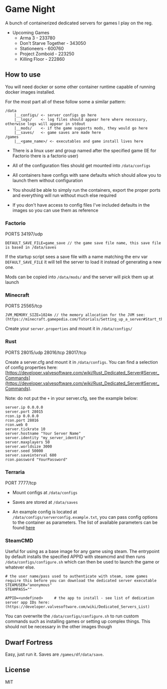 # Game Night

A bunch of containerized dedicated servers for games I play on the reg.

- Upcoming Games
    - Arma 3 - 233780
    - Don't Starve Together - 343050
    - Stationeers - 600760 
    - Project Zomboid - 223250
    - Killing Floor - 222860


## How to use

You will need docker or some other container runtime capable of running docker images installed.

For the most part all of these follow some a similar pattern:

```
/data
    |__configs/ <- server configs go here
    |__logs/    <- log files should appear here where necessary, otherwise logs will appear in stdout
    |__mods/    <- if the game supports mods, they would go here
    |__saves/   <- game saves are made here
/games
    |__<game_name>/ <- executables and game install lives here
```

- There is a linux user and group named after the specified game (IE for Factorio there is a factorio user)
- All of the configuration files should get mounted into `/data/configs`

- All containers have configs with sane defaults which should allow you to launch them without configuration

- You should be able to simply run the containers, export the proper ports and everything will run without much else required 

- If you don't have access to config files I've included defaults in the images so you can use them as reference

### Factorio

PORTS 34197/udp

```
DEFAULT_SAVE_FILE=game_save // the game save file name, this save file is based in /data/saves
```

If the startup script sees a save file with a name matching the env var `DEFAULT_SAVE_FILE` it will tell the server to load it 
instead of generating a new one.

Mods can be copied into `/data/mods/` and the server will pick them up at launch

### Minecraft

PORTS 25565/tcp

```
JVM_MEMORY_SIZE=1024m // the memory allocation for the JVM see:  (https://minecraft.gamepedia.com/Tutorials/Setting_up_a_server#Start_the_Minecraft_server)
```

Create your `server.properties` and mount it in `/data/configs/`

### Rust

PORTS 28015/udp 28016/tcp 28017/tcp

Create a server.cfg  and mount it in `/data/configs`.
You can find a selection of config properties here: [https://developer.valvesoftware.com/wiki/Rust_Dedicated_Server#Server_Commands](https://developer.valvesoftware.com/wiki/Rust_Dedicated_Server#Server_Commands).

Note: do not put the `+` in your server.cfg, see the example below:

```
server.ip 0.0.0.0
server.port 28015
rcon.ip 0.0.0.0
rcon.port 28016
rcon.web 0
server.tickrate 10
server.hostname "Your Server Name"
server.identity "my_server_identity"
server.maxplayers 50
server.worldsize 3000
server.seed 50000
server.saveinterval 600
rcon.password "YourPassword"
```

### Terraria

PORT 7777/tcp

- Mount configs at `/data/configs`

- Saves are stored at `/data/saves`

- An example config is located at `/data/configs/serverconfig.example.txt`, you can pass config options to the container as parameters. The list of available parameters can be found [here](https://terraria.gamepedia.com/Server#Command_line_parameters)

### SteamCMD

Useful for using as a base image for any game using steam. The entrypoint by default installs the specified APPID with steamcmd and then runs `/data/configs/configure.sh` which can then be used to launch the game or whatever else.

```
# the user name/pass used to authenticate with steam, some games require this before you can download the dedicated server executable
STEAMUSER="anonymous" 
STEAMPASS=""

APPID=<undefined>     # the app to install - see list of dedication server app IDs here: (https://developer.valvesoftware.com/wiki/Dedicated_Servers_List)
```

You can overwrite the `/data/configs/configure.sh` to run custom commands such as installing games or setting up complex things. This should not be necessary in the other images though


## Dwarf Fortress

Easy, just run it. Saves are `/games/df/data/save`.


## License

MIT